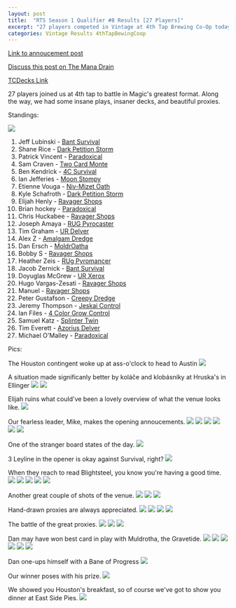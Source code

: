 ```yaml
---
layout: post
title:  "RTS Season 1 Qualifier #8 Results [27 Players]"
excerpt: "27 players competed in Vintage at 4th Tap Brewing Co-Op today. Check out the results!"
categories: Vintage Results 4thTapBewingCoop
---
```


[Link to annoucement post](http://themanadrain.com/topic/2219/11-17-romancing-the-stones-proxy-vintage-austin-tx/)

[Discuss this post on The Mana Drain](http://themanadrain.com/topic/2266/romancing-the-stones-8-27-players-in-austin-texas)

[TCDecks Link](http://tcdecks.net/format.php?format=Vintage)

27 players joined us at 4th tap to battle in Magic's greatest format. Along the way, we had some insane plays, insaner decks, and beautiful proxies.

Standings:

![](/assets/images/2018-11-17/standings.jpg)

1. Jeff Lubinski - [Bant Survival](/assets/images/2018-11-17/deck-1.jpg)
2. Shane Rice - [Dark Petition Storm](/assets/images/2018-11-17/deck-2.jpg)
3. Patrick Vincent - [Paradoxical](/assets/images/2018-11-17/deck-3.jpg)
4. Sam Craven - [Two Card Monte](/assets/images/2018-11-17/deck-4.jpg)
5. Ben Kendrick - [4C Survival](/assets/images/2018-11-17/deck-5.jpg)
6. Ian Jefferies - [Moon Stompy](/assets/images/2018-11-17/deck-6.jpg)
7. Etienne Vouga - [Niv-Mizet Oath](/assets/images/2018-11-17/deck-7.jpg)
8. Kyle Schafroth - [Dark Petition Storm](/assets/images/2018-11-17/deck-8.jpg)
9. Elijah Henly - [Ravager Shops](/assets/images/2018-11-17/deck-9.jpg)
10. Brian hockey - [Paradoxical](/assets/images/2018-11-17/deck-10.jpg)
11. Chris Huckabee - [Ravager Shops](/assets/images/2018-11-17/deck-11.jpg)
12. Joseph Amaya - [RUG Pyrocaster](/assets/images/2018-11-17/deck-12.jpg)
13. Tim Graham - [UR Delver](/assets/images/2018-11-17/deck-13.jpg)
14. Alex Z - [Amalgam Dredge](/assets/images/2018-11-17/deck-14.jpg)
15. Dan Ersch - [MoldrOatha](/assets/images/2018-11-17/deck-15.jpg)
16. Bobby S - [Ravager Shops](/assets/images/2018-11-17/deck-16.jpg)
17. Heather Zeis - [RUg Pyromancer](/assets/images/2018-11-17/deck-17.jpg)
18. Jacob Zernick - [Bant Survival](/assets/images/2018-11-17/deck-18.jpg)
19. Doyuglas McGrew - [UR Xerox](/assets/images/2018-11-17/deck-19.jpg)
20. Hugo Vargas-Zesati - [Ravager Shops](/assets/images/2018-11-17/deck-20.jpg)
21. Manuel - [Ravager Shops](/assets/images/2018-11-17/deck-21.jpg)
22. Peter Gustafson - [Creepy Dredge](/assets/images/2018-11-17/deck-22.jpg)
23. Jeremy Thompson - [Jeskai Control](/assets/images/2018-11-17/deck-23.jpg)
24. Ian Files - [4 Color Grow Control](/assets/images/2018-11-17/deck-24.jpg)
25. Samuel Katz - [Splinter Twin](/assets/images/2018-11-17/deck-25.jpg)
26. Tim Everett - [Azorius Delver](/assets/images/2018-11-17/deck-26.jpg)
27. Michael O'Malley - [Paradoxical](/assets/images/2018-11-17/deck-27.jpg)


Pics:

The Houston contingent woke up at ass-o'clock to head to Austin
![](/assets/images/2018-11-17/1.jpg)

A situation made significanly better by koláče and klobásníky at Hruska's in Ellinger
![](/assets/images/2018-11-17/2.jpg)
![](/assets/images/2018-11-17/3.jpg)

Elijah ruins what could've been a lovely overview of what the venue looks like.
![](/assets/images/2018-11-17/4.jpg)

Our fearless leader, Mike, makes the opening annoucements.
![](/assets/images/2018-11-17/5.jpg)
![](/assets/images/2018-11-17/6.jpg)
![](/assets/images/2018-11-17/7.jpg)
![](/assets/images/2018-11-17/8.jpg)
![](/assets/images/2018-11-17/9.jpg)
![](/assets/images/2018-11-17/10.jpg)

One of the stranger board states of the day.
![](/assets/images/2018-11-17/11.jpg)

3 Leyline in the opener is okay against Survival, right?
![](/assets/images/2018-11-17/12.jpg)

When they reach to read Blightsteel, you know you're having a good time.
![](/assets/images/2018-11-17/13.jpg)
![](/assets/images/2018-11-17/14.jpg)
![](/assets/images/2018-11-17/15.jpg)
![](/assets/images/2018-11-17/16.jpg)
![](/assets/images/2018-11-17/17.jpg)

Another great couple of shots of the venue.
![](/assets/images/2018-11-17/18.jpg)
![](/assets/images/2018-11-17/19.jpg)
![](/assets/images/2018-11-17/20.jpg)

Hand-drawn proxies are always appreciated.
![](/assets/images/2018-11-17/21.jpg)
![](/assets/images/2018-11-17/22.jpg)
![](/assets/images/2018-11-17/23.jpg)
![](/assets/images/2018-11-17/24.jpg)

The battle of the great proxies.
![](/assets/images/2018-11-17/25.jpg)
![](/assets/images/2018-11-17/26.jpg)
![](/assets/images/2018-11-17/27.jpg)

Dan may have won best card in play with Muldrotha, the Gravetide.
![](/assets/images/2018-11-17/28.jpg)
![](/assets/images/2018-11-17/29.jpg)
![](/assets/images/2018-11-17/30.jpg)
![](/assets/images/2018-11-17/31.jpg)
![](/assets/images/2018-11-17/32.jpg)
![](/assets/images/2018-11-17/33.jpg)

Dan one-ups himself with a Bane of Progress
![](/assets/images/2018-11-17/34.jpg)

Our winner poses with his prize.
![](/assets/images/2018-11-17/35.jpg)

We showed you Houston's breakfast, so of course we've got to show you dinner at East Side Pies.
![](/assets/images/2018-11-17/36.jpg)
